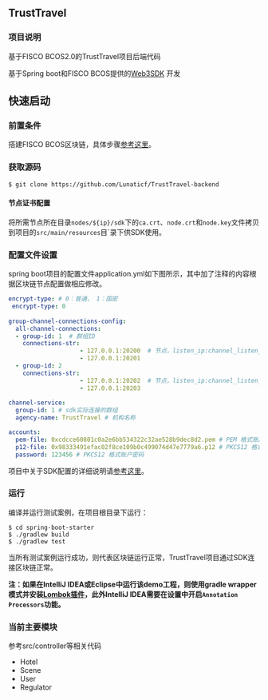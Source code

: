 ## TrustTravel

### 项目说明
基于FISCO BCOS2.0的TrustTravel项目后端代码

基于Spring boot和FISCO BCOS提供的[Web3SDK](https://fisco-bcos-documentation.readthedocs.io/en/latest/docs/sdk/sdk.html) 开发

## 快速启动

### 前置条件
搭建FISCO BCOS区块链，具体步骤[参考这里](https://fisco-bcos-documentation.readthedocs.io/zh_CN/latest/docs/installation.html)。

### 获取源码

```
$ git clone https://github.com/Lunaticf/TrustTravel-backend
```

#### 节点证书配置
将所需节点所在目录`nodes/${ip}/sdk`下的`ca.crt`、`node.crt`和`node.key`文件拷贝到项目的`src/main/resources`目`录下供SDK使用。

### 配置文件设置

spring boot项目的配置文件application.yml如下图所示，其中加了注释的内容根据区块链节点配置做相应修改。
  
```yml
encrypt-type: # 0：普通， 1：国密
 encrypt-type: 0 
 
group-channel-connections-config:
  all-channel-connections:
  - group-id: 1  # 群组ID
    connections-str:
                    - 127.0.0.1:20200  # 节点，listen_ip:channel_listen_port
                    - 127.0.0.1:20201
  - group-id: 2  
    connections-str:
                    - 127.0.0.1:20202  # 节点，listen_ip:channel_listen_port
                    - 127.0.0.1:20203
 
channel-service:
  group-id: 1 # sdk实际连接的群组
  agency-name: TrustTravel # 机构名称

accounts:
  pem-file: 0xcdcce60801c0a2e6bb534322c32ae528b9dec8d2.pem # PEM 格式账户文件
  p12-file: 0x98333491efac02f8ce109b0c499074d47e7779a6.p12 # PKCS12 格式账户文件
  password: 123456 # PKCS12 格式账户密码
```
项目中关于SDK配置的详细说明请[参考这里](https://fisco-bcos-documentation.readthedocs.io/zh_CN/latest/docs/sdk/sdk.html#sdk)。

### 运行

编译并运行测试案例，在项目根目录下运行：
```
$ cd spring-boot-starter
$ ./gradlew build
$ ./gradlew test
```

当所有测试案例运行成功，则代表区块链运行正常，TrustTravel项目通过SDK连接区块链正常。

**注：如果在IntelliJ IDEA或Eclipse中运行该demo工程，则使用gradle wrapper模式并安装[Lombok插件](https://projectlombok.org/setup/intellij)，此外IntelliJ IDEA需要在设置中开启`Annotation Processors`功能。**

### 当前主要模块
参考src/controller等相关代码
- Hotel
- Scene
- User
- Regulator



